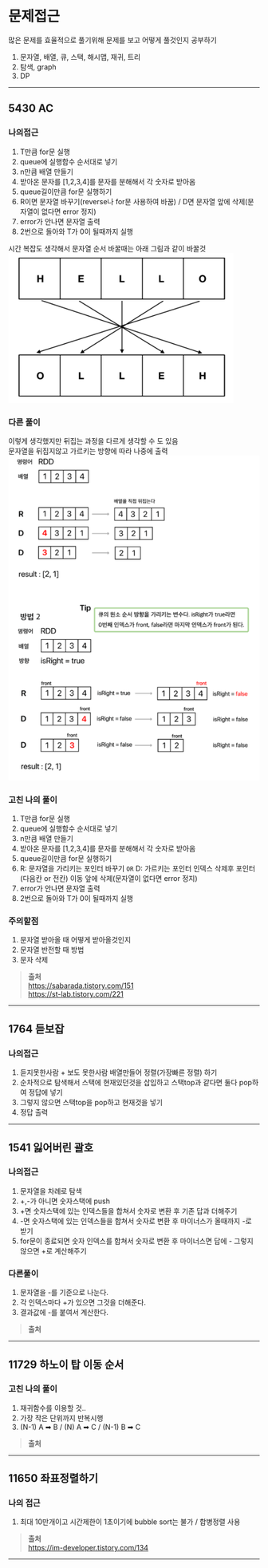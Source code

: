 # 문제접근

많은 문제를 효율적으로 풀기위해 문제를 보고 어떻게 풀것인지 공부하기

1. 문자열, 배열, 큐, 스택, 해시맵, 재귀, 트리
2. 탐색, graph
3. DP

<hr>

## 5430 AC

### 나의접근

1. T만큼 for문 실행
2. queue에 실행함수 순서대로 넣기
3. n만큼 배열 만들기
4. 받아온 문자를 [1,2,3,4]를 문자를 분해해서 각 숫자로 받아옴
5. queue길이만큼 for문 실행하기
6. R이면 문자열 바꾸기(reverse나 for문 사용하여 바꿈) / D면 문자열 앞에 삭제(문자열이 없다면 error 정지)
7. error가 안나면 문자열 출력
8. 2번으로 돌아와 T가 0이 될때까지 실행

시간 복잡도 생각해서 문자열 순서 바꿀때는 아래 그림과 같이 바꿀것  
![문자열 뒤집기](./image/5430reverse.PNG)


### 다른 풀이

이렇게 생각했지만 뒤집는 과정을 다르게 생각할 수 도 있음  
문자열을 뒤집지않고 가르키는 방향에 따라 나중에 출력
![문자열 뒤집기 답](./image/5430solution.PNG)

### 고친 나의 풀이

1. T만큼 for문 실행
2. queue에 실행함수 순서대로 넣기
3. n만큼 배열 만들기
4. 받아온 문자를 [1,2,3,4]를 문자를 분해해서 각 숫자로 받아옴
5. queue길이만큼 for문 실행하기
6. R: 문자열을 가리키는 포인터 바꾸기 `OR` D: 가르키는 포인터 인덱스 삭제후 포인터(다음칸 or 전칸) 이동 앞에 삭제(문자열이 없다면 error 정지)
7. error가 안나면 문자열 출력
8. 2번으로 돌아와 T가 0이 될때까지 실행

### 주의할점

1. 문자열 받아올 때 어떻게 받아올것인지
2. 문자열 반전할 때 방법
3. 문자 삭제

> **출처**  
> https://sabarada.tistory.com/151  
> https://st-lab.tistory.com/221

<hr>

## 1764 듣보잡

### 나의접근
1. 듣지못한사람 + 보도 못한사람 배열만들어 정렬(가장빠른 정렬) 하기
2. 순차적으로 탐색해서 스택에 현재있던것을 삽입하고 스택top과 같다면 둘다 pop하여 정답에 넣기
3. 그렇지 않으면 스택top을 pop하고 현재것을 넣기 
4. 정답 출력

<hr>

## 1541 잃어버린 괄호

### 나의접근
1. 문자열을 차례로 탐색
2. +,-가 아니면 숫자스택에 push
3. +면 숫자스택에 있는 인덱스들을 합쳐서 숫자로 변환 후 기존 답과 더해주기
4. -면 숫자스택에 있는 인덱스들을 합쳐서 숫자로 변환 후 마이너스가 올때까지 -로 받기
5. for문이 종료되면 숫자 인덱스를 합쳐서 숫자로 변환 후 마이너스면 답에 - 그렇지않으면 +로 계산해주기      

### 다른풀이
1. 문자열을 -를 기준으로 나눈다.
2. 각 인덱스마다 +가 있으면 그것을 더해준다.
3. 결과값에 -를 붙여서 계산한다.

> **출처**  

<hr>

## 11729 하노이 탑 이동 순서

### 고친 나의 풀이
1. 재귀함수를 이용할 것..
2. 가장 작은 단위까지 반복시행
3. (N-1) A ➡ B / (N) A ➡ C / (N-1) B ➡ C


> **출처**  

<hr>

## 11650 좌표정렬하기

### 나의 접근
1. 최대 10만개이고 시간제한이 1초이기에 bubble sort는 불가 / 합병정렬 사용

> **출처**  
> https://im-developer.tistory.com/134
<hr>